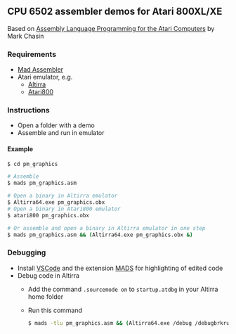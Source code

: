 ## CPU 6502 assembler demos for Atari 800XL/XE

Based on [Assembly Language Programming for the Atari Computers](https://ksquiggle.neocities.org/alp.htm) by Mark Chasin
### Requirements
* [Mad Assembler](https://github.com/tebe6502/Mad-Assembler/releases)
* Atari emulator, e.g.
    * [Altirra](https://www.virtualdub.org/altirra.html)
    * [Atari800](https://github.com/atari800/atari800/releases)

### Instructions
* Open a folder with a demo
* Assemble and run in emulator

#### Example
```bash
$ cd pm_graphics

# Assemble
$ mads pm_graphics.asm

# Open a binary in Altirra emulator
$ Altirra64.exe pm_graphics.obx
# Open a binary in Atari800 emulator
$ atari800 pm_graphics.obx

# Or assemble and open a binary in Altirra emulator in one step
$ mads pm_graphics.asm && (Altirra64.exe pm_graphics.obx &)
```

### Debugging
* Install [VSCode](https://code.visualstudio.com/) and the extension [MADS](https://marketplace.visualstudio.com/items?itemName=mirao.mads) for highlighting of edited code
* Debug code in Altirra
    * Add the command `.sourcemode on` to `startup.atdbg` in your Altirra home folder
    * Run this command

        ```bash
        $ mads -tlu pm_graphics.asm && (Altirra64.exe /debug /debugbrkrun /si pm_graphics.obx &)
        ```
